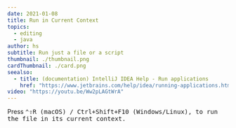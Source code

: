 ```yaml
---
date: 2021-01-08
title: Run in Current Context
topics:
  - editing
  - java
author: hs
subtitle: Run just a file or a script
thumbnail: ./thumbnail.png
cardThumbnail: ./card.png
seealso:
  - title: (documentation) IntelliJ IDEA Help - Run applications
    href: "https://www.jetbrains.com/help/idea/running-applications.html"
video: "https://youtu.be/Ww2pLAGtWrA"
---
```


Press <kbd>⌃⇧R<kbd/> (macOS) / <kbd>Ctrl+Shift+F10</kbd> (Windows/Linux), to run the file in its current context.
